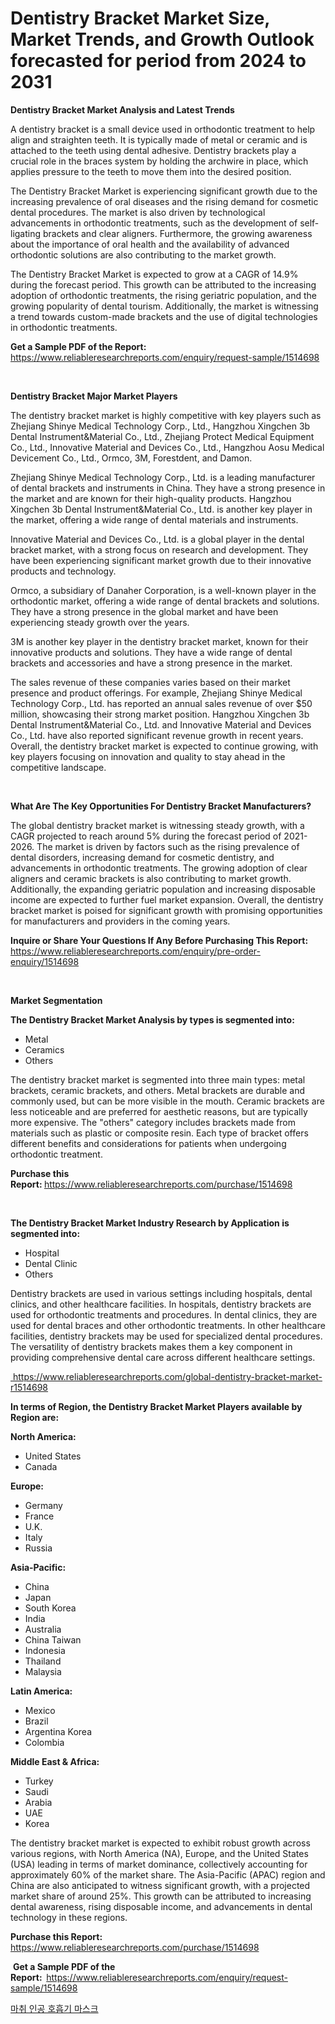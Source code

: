 <p><h1>Dentistry Bracket Market Size, Market Trends, and Growth Outlook forecasted for period from 2024 to 2031</h1></p><p><strong>Dentistry Bracket Market Analysis and Latest Trends</strong></p>
<p><p>A dentistry bracket is a small device used in orthodontic treatment to help align and straighten teeth. It is typically made of metal or ceramic and is attached to the teeth using dental adhesive. Dentistry brackets play a crucial role in the braces system by holding the archwire in place, which applies pressure to the teeth to move them into the desired position.</p><p>The Dentistry Bracket Market is experiencing significant growth due to the increasing prevalence of oral diseases and the rising demand for cosmetic dental procedures. The market is also driven by technological advancements in orthodontic treatments, such as the development of self-ligating brackets and clear aligners. Furthermore, the growing awareness about the importance of oral health and the availability of advanced orthodontic solutions are also contributing to the market growth.</p><p>The Dentistry Bracket Market is expected to grow at a CAGR of 14.9% during the forecast period. This growth can be attributed to the increasing adoption of orthodontic treatments, the rising geriatric population, and the growing popularity of dental tourism. Additionally, the market is witnessing a trend towards custom-made brackets and the use of digital technologies in orthodontic treatments.</p></p>
<p><strong>Get a Sample PDF of the Report:&nbsp;</strong> <a href="https://www.reliableresearchreports.com/enquiry/request-sample/1514698">https://www.reliableresearchreports.com/enquiry/request-sample/1514698</a></p>
<p>&nbsp;</p>
<p><strong>Dentistry Bracket Major Market Players</strong></p>
<p><p>The dentistry bracket market is highly competitive with key players such as Zhejiang Shinye Medical Technology Corp., Ltd., Hangzhou Xingchen 3b Dental Instrument&Material Co., Ltd., Zhejiang Protect Medical Equipment Co., Ltd., Innovative Material and Devices Co., Ltd., Hangzhou Aosu Medical Devicement Co., Ltd., Ormco, 3M, Forestdent, and Damon. </p><p>Zhejiang Shinye Medical Technology Corp., Ltd. is a leading manufacturer of dental brackets and instruments in China. They have a strong presence in the market and are known for their high-quality products. Hangzhou Xingchen 3b Dental Instrument&Material Co., Ltd. is another key player in the market, offering a wide range of dental materials and instruments.</p><p>Innovative Material and Devices Co., Ltd. is a global player in the dental bracket market, with a strong focus on research and development. They have been experiencing significant market growth due to their innovative products and technology.</p><p>Ormco, a subsidiary of Danaher Corporation, is a well-known player in the orthodontic market, offering a wide range of dental brackets and solutions. They have a strong presence in the global market and have been experiencing steady growth over the years.</p><p>3M is another key player in the dentistry bracket market, known for their innovative products and solutions. They have a wide range of dental brackets and accessories and have a strong presence in the market.</p><p>The sales revenue of these companies varies based on their market presence and product offerings. For example, Zhejiang Shinye Medical Technology Corp., Ltd. has reported an annual sales revenue of over $50 million, showcasing their strong market position. Hangzhou Xingchen 3b Dental Instrument&Material Co., Ltd. and Innovative Material and Devices Co., Ltd. have also reported significant revenue growth in recent years. Overall, the dentistry bracket market is expected to continue growing, with key players focusing on innovation and quality to stay ahead in the competitive landscape.</p></p>
<p>&nbsp;</p>
<p><strong>What Are The Key Opportunities For Dentistry Bracket Manufacturers?</strong></p>
<p><p>The global dentistry bracket market is witnessing steady growth, with a CAGR projected to reach around 5% during the forecast period of 2021-2026. The market is driven by factors such as the rising prevalence of dental disorders, increasing demand for cosmetic dentistry, and advancements in orthodontic treatments. The growing adoption of clear aligners and ceramic brackets is also contributing to market growth. Additionally, the expanding geriatric population and increasing disposable income are expected to further fuel market expansion. Overall, the dentistry bracket market is poised for significant growth with promising opportunities for manufacturers and providers in the coming years.</p></p>
<p><strong>Inquire or Share Your Questions If Any Before Purchasing This Report:</strong> <a href="https://www.reliableresearchreports.com/enquiry/pre-order-enquiry/1514698">https://www.reliableresearchreports.com/enquiry/pre-order-enquiry/1514698</a></p>
<p>&nbsp;</p>
<p><strong>Market Segmentation</strong></p>
<p><strong>The Dentistry Bracket Market Analysis by types is segmented into:</strong></p>
<p><ul><li>Metal</li><li>Ceramics</li><li>Others</li></ul></p>
<p><p>The dentistry bracket market is segmented into three main types: metal brackets, ceramic brackets, and others. Metal brackets are durable and commonly used, but can be more visible in the mouth. Ceramic brackets are less noticeable and are preferred for aesthetic reasons, but are typically more expensive. The "others" category includes brackets made from materials such as plastic or composite resin. Each type of bracket offers different benefits and considerations for patients when undergoing orthodontic treatment.</p></p>
<p><strong>Purchase this Report:&nbsp;</strong><a href="https://www.reliableresearchreports.com/purchase/1514698">https://www.reliableresearchreports.com/purchase/1514698</a></p>
<p>&nbsp;</p>
<p><strong>The Dentistry Bracket Market Industry Research by Application is segmented into:</strong></p>
<p><ul><li>Hospital</li><li>Dental Clinic</li><li>Others</li></ul></p>
<p><p>Dentistry brackets are used in various settings including hospitals, dental clinics, and other healthcare facilities. In hospitals, dentistry brackets are used for orthodontic treatments and procedures. In dental clinics, they are used for dental braces and other orthodontic treatments. In other healthcare facilities, dentistry brackets may be used for specialized dental procedures. The versatility of dentistry brackets makes them a key component in providing comprehensive dental care across different healthcare settings.</p></p>
<p><a href="https://www.reliableresearchreports.com/global-dentistry-bracket-market-r1514698">&nbsp;https://www.reliableresearchreports.com/global-dentistry-bracket-market-r1514698</a></p>
<p><strong>In terms of Region, the Dentistry Bracket Market Players available by Region are:</strong></p>
<p>
    <p> <strong> North America: </strong>
        <ul>
            <li>United States</li>
            <li>Canada</li>
        </ul>
        </p> 
    <p> <strong> Europe: </strong>
        <ul>
            <li>Germany</li>
            <li>France</li>
            <li>U.K.</li>
            <li>Italy</li>
            <li>Russia</li>
        </ul>
        </p> 
    <p> <strong> Asia-Pacific: </strong>
        <ul>
            <li>China</li>
            <li>Japan</li>
            <li>South Korea</li>
            <li>India</li>
            <li>Australia</li>
            <li>China Taiwan</li>
            <li>Indonesia</li>
            <li>Thailand</li>
            <li>Malaysia</li>
        </ul>
        </p> 
    <p> <strong> Latin America: </strong>
        <ul>
            <li>Mexico</li>
            <li>Brazil</li>
            <li>Argentina Korea</li>
            <li>Colombia</li>
        </ul>
        </p> 
    <p> <strong> Middle East & Africa: </strong>
        <ul>
            <li>Turkey</li>
            <li>Saudi</li>
            <li>Arabia</li>
            <li>UAE</li>
            <li>Korea</li>
        </ul>
    </p>
    </p>
<p><p>The dentistry bracket market is expected to exhibit robust growth across various regions, with North America (NA), Europe, and the United States (USA) leading in terms of market dominance, collectively accounting for approximately 60% of the market share. The Asia-Pacific (APAC) region and China are also anticipated to witness significant growth, with a projected market share of around 25%. This growth can be attributed to increasing dental awareness, rising disposable income, and advancements in dental technology in these regions.</p></p>
<p><strong>Purchase this Report: </strong><a href="https://www.reliableresearchreports.com/purchase/1514698">https://www.reliableresearchreports.com/purchase/1514698</a></p>
<p>&nbsp;<strong>Get a Sample PDF of the Report:&nbsp;&nbsp;</strong><a href="https://www.reliableresearchreports.com/enquiry/request-sample/1514698">https://www.reliableresearchreports.com/enquiry/request-sample/1514698</a></p>
<p><strong></strong></p>
<p><p><a href="https://medium.com/@kellylyncyh543964/%EA%B8%80%EB%A1%9C%EB%B2%8C-%EB%A7%88%EC%B7%A8-%EC%86%8C%EC%83%9D%ED%98%B8%ED%9D%A1%EA%B8%B0-%EB%A7%88%EC%8A%A4%ED%81%AC-%EC%8B%9C%EC%9E%A5-%EA%B7%9C%EB%AA%A8%EB%8A%94-2024%EB%85%84%EB%B6%80%ED%84%B0-2031%EB%85%84%EA%B9%8C%EC%A7%80-%EC%9D%98-cagr%EC%9D%84-%EA%B2%BD%ED%97%98%ED%95%A0-%EA%B2%83%EC%9C%BC%EB%A1%9C-%EC%97%85%EA%B3%84-%EC%B6%94%EC%A0%95%EB%90%A9%EB%8B%88%EB%8B%A4-5736e25716b0">마취 인공 호흡기 마스크</a></p></p>